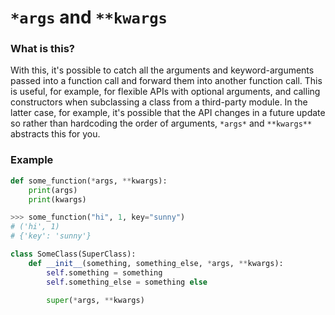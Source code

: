 # `*args` and `**kwargs`
### What is this?

With this, it's possible to catch all the arguments and keyword-arguments passed into a function call and forward them into another function call. This is useful, for example, for flexible APIs with optional arguments, and calling constructors when subclassing a class from a third-party module. In the latter case, for example, it's possible that the API changes in a future update so rather than hardcoding the order of arguments, `*args*` and `**kwargs**` abstracts this for you.

### Example

```py
def some_function(*args, **kwargs):
    print(args)
    print(kwargs)

>>> some_function("hi", 1, key="sunny")
# ('hi', 1)
# {'key': 'sunny'}

class SomeClass(SuperClass):
    def __init__(something, something_else, *args, **kwargs):
        self.something = something
        self.something_else = something else

        super(*args, **kwargs)
```